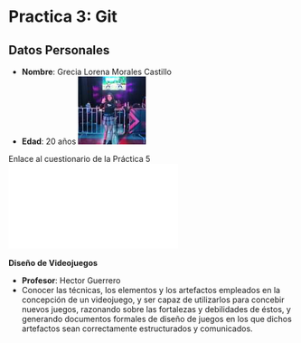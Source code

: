 # Practica 3: Git

## Datos Personales

- **Nombre**: Grecia Lorena Morales Castillo
- **Edad**: 20 años
![Greys](/carpeta/img/greys.jpg)

Enlace al cuestionario de la Práctica 5 ![practica5](/carpeta/practica-5.md)

**Diseño de Videojuegos**
- **Profesor**: Hector Guerrero
- Conocer las técnicas, los elementos y los artefactos empleados en la concepción de un videojuego, y ser capaz de utilizarlos para concebir nuevos juegos, razonando sobre las fortalezas y debilidades de éstos, y generando documentos formales de diseño de juegos en los que dichos artefactos sean correctamente estructurados y comunicados.